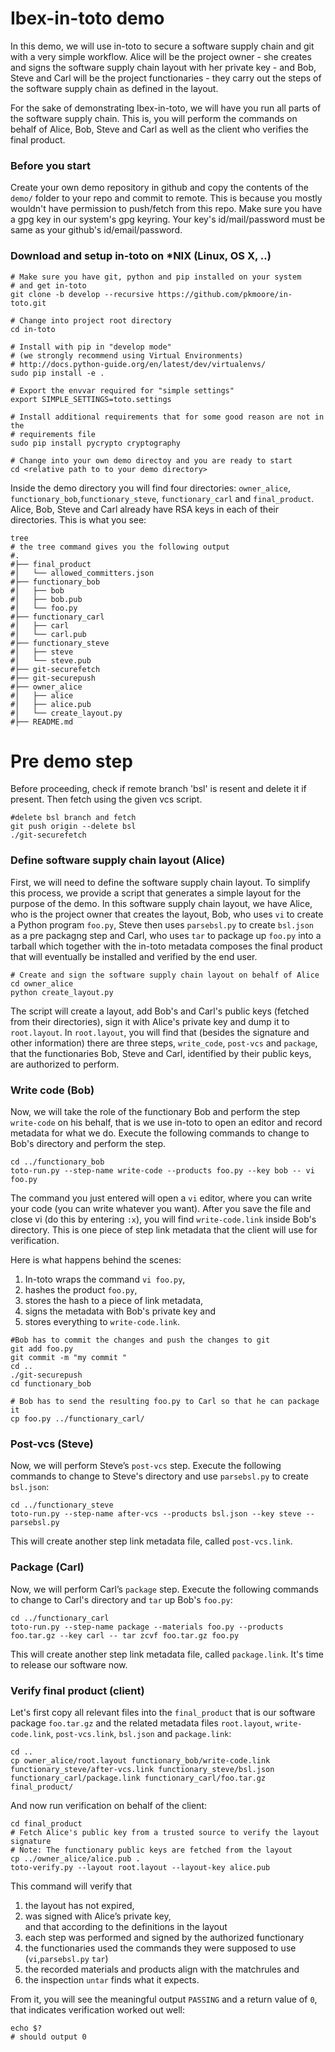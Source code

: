 # Ibex-in-toto demo

In this demo, we will use in-toto to secure a software supply chain and git with a very
simple workflow.
Alice will be the project owner - she creates and signs the software supply chain
layout with her private key - and Bob, Steve and Carl will be the project functionaries -
they carry out the steps of the software supply chain as defined in the layout.

For the sake of demonstrating Ibex-in-toto, we will have you run all parts of the
software supply chain.
This is, you will perform the commands on behalf of Alice, Bob, Steve and Carl as well
as the client who verifies the final product.

### Before you start
Create your own demo repository in github and copy the contents of the `demo/` folder to your repo and commit to remote. This is because you mostly wouldn't have permission to push/fetch from this repo.
Make sure you have a gpg key in our system's gpg keyring. Your key's id/mail/password must be same as your github's id/email/password.

### Download and setup in-toto on *NIX (Linux, OS X, ..)
```shell
# Make sure you have git, python and pip installed on your system
# and get in-toto
git clone -b develop --recursive https://github.com/pkmoore/in-toto.git

# Change into project root directory
cd in-toto

# Install with pip in "develop mode"
# (we strongly recommend using Virtual Environments)
# http://docs.python-guide.org/en/latest/dev/virtualenvs/
sudo pip install -e .

# Export the envvar required for "simple settings"
export SIMPLE_SETTINGS=toto.settings

# Install additional requirements that for some good reason are not in the
# requirements file
sudo pip install pycrypto cryptography

# Change into your own demo directoy and you are ready to start
cd <relative path to to your demo directory>
```
Inside the demo directory you will find four directories: `owner_alice`,
`functionary_bob`,`functionary_steve`, `functionary_carl` and `final_product`. Alice, Bob, Steve and Carl
already have RSA keys in each of their directories. This is what you see:
```shell
tree
# the tree command gives you the following output
#.
#├── final_product
#│   └── allowed_committers.json
#├── functionary_bob
#│   ├── bob
#│   ├── bob.pub
#│   └── foo.py
#├── functionary_carl
#│   ├── carl
#│   └── carl.pub
#├── functionary_steve
#│   ├── steve
#│   └── steve.pub
#├── git-securefetch
#├── git-securepush
#├── owner_alice
#│   ├── alice
#│   ├── alice.pub
#│   └── create_layout.py
#├── README.md

```
# Pre demo step
Before proceeding, check if remote branch 'bsl' is resent and delete it if present.
Then fetch using the given vcs script.
```shell
#delete bsl branch and fetch
git push origin --delete bsl
./git-securefetch
```

### Define software supply chain layout (Alice)
First, we will need to define the software supply chain layout. To simplify this
process, we provide a script that generates a simple layout for the purpose of
the demo. In this software supply chain layout, we have Alice, who is the project
owner that creates the layout, Bob, who uses `vi` to create a Python program
`foo.py`, Steve then uses `parsebsl.py` to create `bsl.json` as a pre packagng step and Carl, who uses `tar` to package up `foo.py` into a tarball which
together with the in-toto metadata composes the final product that will
eventually be installed and verified by the end user.

```shell
# Create and sign the software supply chain layout on behalf of Alice
cd owner_alice
python create_layout.py
```
The script will create a layout, add Bob's and Carl's public keys (fetched from
their directories), sign it with Alice's private key and dump it to `root.layout`.
In `root.layout`, you will find that (besides the signature and other information)
there are three steps, `write_code`, `post-vcs` and `package`, that the functionaries Bob,
Steve and Carl, identified by their public keys, are authorized to perform.

### Write code (Bob)
Now, we will take the role of the functionary Bob and perform the step
`write-code` on his behalf, that is we use in-toto to open an editor and record
metadata for what we do. Execute the following commands to change to Bob's
directory and perform the step.

```shell
cd ../functionary_bob
toto-run.py --step-name write-code --products foo.py --key bob -- vi foo.py
```

The command you just entered will open a `vi` editor, where you can write your
code (you can write whatever you want). After you save the file and close vi
(do this by entering `:x`), you will find `write-code.link` inside
Bob's directory. This is one piece of step link metadata that the client will
use for verification.

Here is what happens behind the scenes:
 1. In-toto wraps the command `vi foo.py`,
 1. hashes the product `foo.py`,
 1. stores the hash to a piece of link metadata,
 1. signs the metadata with Bob's private key and
 1. stores everything to `write-code.link`.

```shell
#Bob has to commit the changes and push the changes to git
git add foo.py
git commit -m "my commit "
cd ..
./git-securepush
cd functionary_bob
```

```shell
# Bob has to send the resulting foo.py to Carl so that he can package it
cp foo.py ../functionary_carl/
```

### Post-vcs (Steve)
Now, we will perform Steve’s `post-vcs` step.
Execute the following commands to change to Steve's directory and use `parsebsl.py` to create
`bsl.json`:

```shell
cd ../functionary_steve
toto-run.py --step-name after-vcs --products bsl.json --key steve -- parsebsl.py
```

This will create another step link metadata file, called `post-vcs.link`.

### Package (Carl)
Now, we will perform Carl’s `package` step.
Execute the following commands to change to Carl's directory and `tar` up Bob's
`foo.py`:

```shell
cd ../functionary_carl
toto-run.py --step-name package --materials foo.py --products foo.tar.gz --key carl -- tar zcvf foo.tar.gz foo.py
```

This will create another step link metadata file, called `package.link`.
It's time to release our software now.


### Verify final product (client)
Let's first copy all relevant files into the `final_product` that is
our software package `foo.tar.gz` and the related metadata files `root.layout`,
`write-code.link`, `post-vcs.link`, `bsl.json` and `package.link`:
```shell
cd ..
cp owner_alice/root.layout functionary_bob/write-code.link functionary_steve/after-vcs.link functionary_steve/bsl.json functionary_carl/package.link functionary_carl/foo.tar.gz final_product/
```
And now run verification on behalf of the client:
```shell
cd final_product
# Fetch Alice's public key from a trusted source to verify the layout signature
# Note: The functionary public keys are fetched from the layout
cp ../owner_alice/alice.pub .
toto-verify.py --layout root.layout --layout-key alice.pub
```
This command will verify that
 1. the layout has not expired,
 2. was signed with Alice’s private key,
<br>and that according to the definitions in the layout
 3. each step was performed and signed by the authorized functionary
 4. the functionaries used the commands they were supposed to use (`vi`,`parsebsl.py`
    `tar`)
 5. the recorded materials and products align with the matchrules and
 6. the inspection `untar` finds what it expects.


From it, you will see the meaningful output `PASSING` and a return value
of `0`, that indicates verification worked out well:
```shell
echo $?
# should output 0
```

